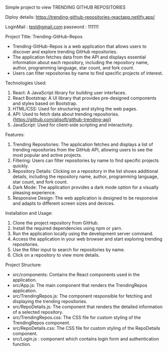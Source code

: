 Simple project to view TRENDING GITHUB REPOSITORIES


Diploy details:
https://trending-github-repositories-reactapp.netlify.app/

LoginMail : test@gmail.com
password  : 111111

Project Title: Trending-GitHub-Repos
- Trending-GitHub-Repos is a web application that allows users to discover and explore trending GitHub repositories.
- The application fetches data from the API and displays essential information about each repository, including the repository name, author, programming language, star count, and fork count. 
- Users can filter repositories by name to find specific projects of interest.


Technologies Used:

1. React: A JavaScript library for building user interfaces.
2. React Bootstrap: A UI library that provides pre-designed components and styles based on Bootstrap.
3. HTML/CSS: Used for structuring and styling the web pages.
4. API: Used to fetch data about trending repositories.  {https://github.com/alisoft/github-trending-api}
5. JavaScript: Used for client-side scripting and interactivity.

Features:

1. Trending Repositories: The application fetches and displays a list of trending repositories from the GitHub API, allowing users to see the most popular and active projects.
2. Filtering: Users can filter repositories by name to find specific projects quickly.
3. Repository Details: Clicking on a repository in the list shows additional details, including the repository name, author, programming language, star count, and fork count.
4. Dark Mode: The application provides a dark mode option for a visually pleasing experience.
5. Responsive Design: The web application is designed to be responsive and adapts to different screen sizes and devices.

Installation and Usage:

1. Clone the project repository from GitHub.
2. Install the required dependencies using npm or yarn.
3. Run the application locally using the development server command.
4. Access the application in your web browser and start exploring trending repositories.
5. Use the filter input to search for repositories by name.
6. Click on a repository to view more details.

Project Structure:

- src/components: Contains the React components used in the application.
- src/App.js: The main component that renders the TrendingRepos application.
- src/TrendingRepos.js: The component responsible for fetching and displaying the trending repositories.
- src/RepoDetails.js: The component that renders the detailed information of a selected repository.
- src/TrendingRepos.css: The CSS file for custom styling of the TrendingRepos component.
- src/RepoDetails.css: The CSS file for custom styling of the RepoDetails component.
- src/Login.js : component which contains login form and authentication function.
